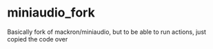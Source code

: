 # miniaudio_fork
Basically fork of mackron/miniaudio, but to be able to run actions, just copied the code over
